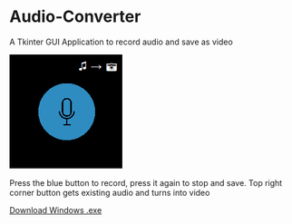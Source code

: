 # Audio-Converter
A Tkinter GUI Application to record audio and save as video

![](images/Screenshot.png?raw=true)

Press the blue button to record, press it again to stop and save. Top right corner button gets existing audio and turns into video

[Download Windows .exe](https://github.com/ravsil/Audio-Converter/releases/tag/V1.0)
